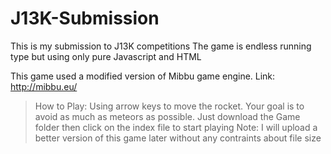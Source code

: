 # J13K-Submission
This is my submission to J13K competitions
The game is endless running type but using  only pure Javascript and HTML

  This game used a modified version of Mibbu game engine. Link: http://mibbu.eu/
>How to Play:
    Using arrow keys to move the rocket. Your goal is to avoid as much as meteors as possible.
    Just download the Game folder then click on the index file to start playing
>Note:
  I will upload a better version of this game later without any contraints about file size
  
